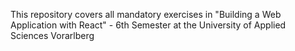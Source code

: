 This repository covers all mandatory exercises in "Building a Web Application with React" - 6th Semester at the University of Applied Sciences Vorarlberg